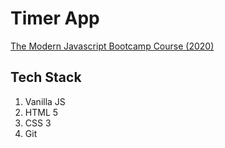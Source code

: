 # Timer App
[The Modern Javascript Bootcamp Course (2020)](https://www.udemy.com/course/javascript-beginners-complete-tutorial/)

## Tech Stack
1. Vanilla JS
2. HTML 5 
3. CSS 3
4. Git 
